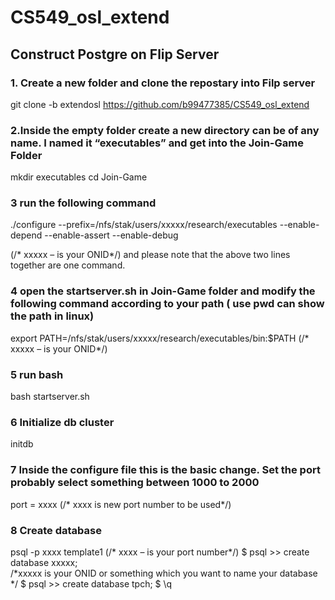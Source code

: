 # CS549_osl_extend

## Construct Postgre on Flip Server

### 1. Create a new folder and clone the repostary into Filp server

git clone -b extendosl https://github.com/b99477385/CS549_osl_extend


### 2.Inside the empty folder create a new directory can be of any name. I named it “executables” and get into the Join-Game Folder

mkdir executables
cd Join-Game


### 3 run the following command 

./configure --prefix=/nfs/stak/users/xxxxx/research/executables --enable-depend --enable-assert --enable-debug

(/* xxxxx – is your ONID*/) and please note that the above two lines together are one command.



### 4 open the startserver.sh in Join-Game folder and modify the following command according to your path ( use pwd can show the path in linux)

export PATH=/nfs/stak/users/xxxxx/research/executables/bin:$PATH
(/* xxxxx – is your ONID*/)

### 5 run bash

bash startserver.sh

### 6 Initialize db cluster

initdb

### 7 Inside the configure file this is the basic change. Set the port probably select something between 1000 to 2000

port = xxxx (/* xxxx is new port number to be used*/)

### 8 Create database 

psql -p xxxx template1
(/* xxxx – is your port number*/)
$ psql >> create database xxxxx;	
/*xxxxx is your ONID or something which you want to name your database */
$ psql >> create database tpch;
$ \q







